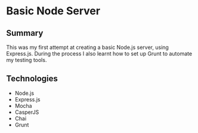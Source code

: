 # Basic Node Server

## Summary

This was my first attempt at creating a basic Node.js server, using Express.js. During the process I also learnt how to set up Grunt to automate my testing tools.

## Technologies

- Node.js
- Express.js
- Mocha
- CasperJS
- Chai
- Grunt
